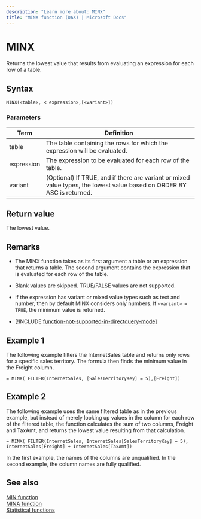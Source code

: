 ```yaml
---
description: "Learn more about: MINX"
title: "MINX function (DAX) | Microsoft Docs"
---
```

# MINX

Returns the lowest value that results from evaluating an expression for each row of a table.  

## Syntax

```dax
MINX(<table>, < expression>,[<variant>])  
```
  
### Parameters
  
|Term|Definition|  
|--------|--------------|  
|table|The table containing the rows for which the expression will be evaluated.|  
|expression|The expression to be evaluated for each row of the table.|  
|variant|(Optional) If TRUE, and if there are variant or mixed value types, the lowest value based on ORDER BY ASC is returned.|
  
## Return value

The lowest value.  
  
## Remarks

- The MINX function takes as its first argument a table or an expression that returns a table. The second argument contains the expression that is evaluated for each row of the table.  
  
- Blank values are skipped. TRUE/FALSE values are not supported.

- If the expression has variant or mixed value types such as text and number, then by default MINX considers only numbers. If `<variant> = TRUE`, the minimum value is returned.

- [!INCLUDE [function-not-supported-in-directquery-mode](includes/function-not-supported-in-directquery-mode.md)]

## Example 1

The following example filters the InternetSales table and returns only rows for a specific sales territory. The formula then finds the minimum value in the Freight column.  
  
```dax
= MINX( FILTER(InternetSales, [SalesTerritoryKey] = 5),[Freight])  
```
  
## Example 2

The following example uses the same filtered table as in the previous example, but instead of merely looking up values in the column for each row of the filtered table, the function calculates the sum of two columns, Freight and TaxAmt, and returns the lowest value resulting from that calculation.  
  
```dax
= MINX( FILTER(InternetSales, InternetSales[SalesTerritoryKey] = 5), InternetSales[Freight] + InternetSales[TaxAmt])  
```

In the first example, the names of the columns are unqualified. In the second example, the column names are fully qualified.  
  
## See also

[MIN function](min-function-dax.md)  
[MINA function](mina-function-dax.md)  
[Statistical functions](statistical-functions-dax.md)  
